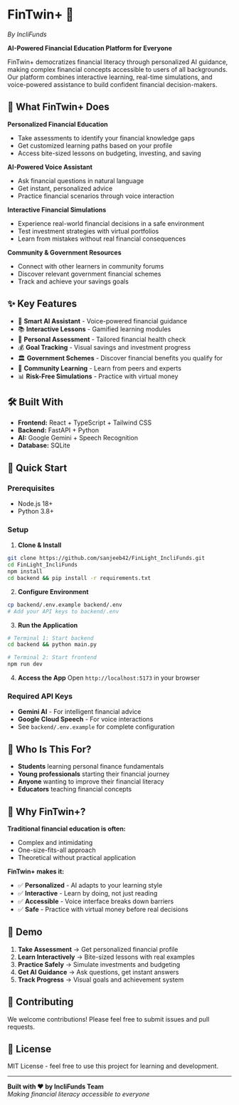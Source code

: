 # FinTwin+ 🚀
*By IncliFunds*

**AI-Powered Financial Education Platform for Everyone**

FinTwin+ democratizes financial literacy through personalized AI guidance, making complex financial concepts accessible to users of all backgrounds. Our platform combines interactive learning, real-time simulations, and voice-powered assistance to build confident financial decision-makers.

## 🎯 What FinTwin+ Does

**Personalized Financial Education**
- Take assessments to identify your financial knowledge gaps
- Get customized learning paths based on your profile
- Access bite-sized lessons on budgeting, investing, and saving

**AI-Powered Voice Assistant**
- Ask financial questions in natural language
- Get instant, personalized advice
- Practice financial scenarios through voice interaction

**Interactive Financial Simulations**
- Experience real-world financial decisions in a safe environment
- Test investment strategies with virtual portfolios
- Learn from mistakes without real financial consequences

**Community & Government Resources**
- Connect with other learners in community forums
- Discover relevant government financial schemes
- Track and achieve your savings goals

## ✨ Key Features

- 🤖 **Smart AI Assistant** - Voice-powered financial guidance
- 📚 **Interactive Lessons** - Gamified learning modules
- 🎯 **Personal Assessment** - Tailored financial health check
- 💰 **Goal Tracking** - Visual savings and investment progress
- 🏛️ **Government Schemes** - Discover financial benefits you qualify for
- 👥 **Community Learning** - Learn from peers and experts
- 📊 **Risk-Free Simulations** - Practice with virtual money

## 🛠️ Built With

- **Frontend:** React + TypeScript + Tailwind CSS
- **Backend:** FastAPI + Python
- **AI:** Google Gemini + Speech Recognition
- **Database:** SQLite

## 🚀 Quick Start

### Prerequisites
- Node.js 18+
- Python 3.8+

### Setup

1. **Clone & Install**
```bash
git clone https://github.com/sanjeeb42/FinLight_IncliFunds.git
cd FinLight_IncliFunds
npm install
cd backend && pip install -r requirements.txt
```

2. **Configure Environment**
```bash
cp backend/.env.example backend/.env
# Add your API keys to backend/.env
```

3. **Run the Application**
```bash
# Terminal 1: Start backend
cd backend && python main.py

# Terminal 2: Start frontend
npm run dev
```

4. **Access the App**
Open `http://localhost:5173` in your browser

### Required API Keys
- **Gemini AI** - For intelligent financial advice
- **Google Cloud Speech** - For voice interactions
- See `backend/.env.example` for complete configuration

## 🎯 Who Is This For?

- **Students** learning personal finance fundamentals
- **Young professionals** starting their financial journey
- **Anyone** wanting to improve their financial literacy
- **Educators** teaching financial concepts

## 🌟 Why FinTwin+?

**Traditional financial education is often:**
- Complex and intimidating
- One-size-fits-all approach
- Theoretical without practical application

**FinTwin+ makes it:**
- ✅ **Personalized** - AI adapts to your learning style
- ✅ **Interactive** - Learn by doing, not just reading
- ✅ **Accessible** - Voice interface breaks down barriers
- ✅ **Safe** - Practice with virtual money before real decisions

## 📱 Demo

1. **Take Assessment** → Get personalized financial profile
2. **Learn Interactively** → Bite-sized lessons with real examples
3. **Practice Safely** → Simulate investments and budgeting
4. **Get AI Guidance** → Ask questions, get instant answers
5. **Track Progress** → Visual goals and achievement system

## 🤝 Contributing

We welcome contributions! Please feel free to submit issues and pull requests.

## 📄 License

MIT License - feel free to use this project for learning and development.

---

**Built with ❤️ by IncliFunds Team**  
*Making financial literacy accessible to everyone*
